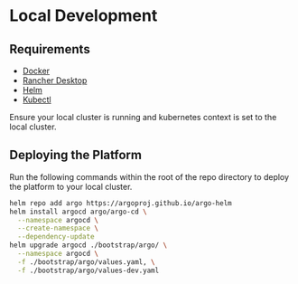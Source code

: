 # Local Development

## Requirements

- [Docker](https://docs.docker.com/get-docker/)
- [Rancher Desktop](https://rancherdesktop.io/)
- [Helm](https://helm.sh/docs/intro/install/)
- [Kubectl](https://kubernetes.io/docs/tasks/tools/install-kubectl/)

Ensure your local cluster is running and kubernetes context is set to the local cluster.

## Deploying the Platform

Run the following commands within the root of the repo directory to deploy the platform to your local cluster.

```bash
helm repo add argo https://argoproj.github.io/argo-helm
helm install argocd argo/argo-cd \
  --namespace argocd \
  --create-namespace \
  --dependency-update
helm upgrade argocd ./bootstrap/argo/ \
  --namespace argocd \
  -f ./bootstrap/argo/values.yaml, \
  -f ./bootstrap/argo/values-dev.yaml
```
